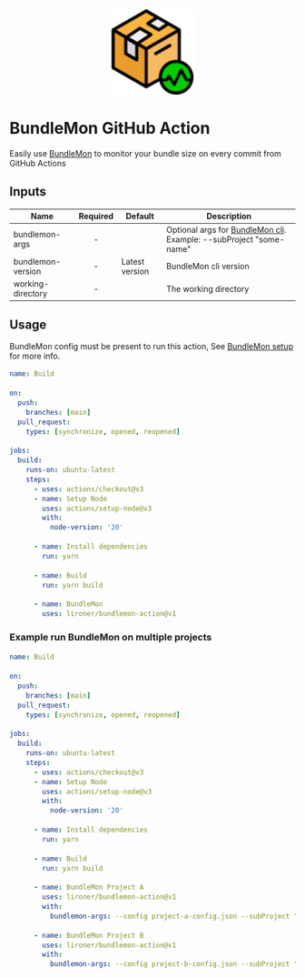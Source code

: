 <div align="center">
  <a href="https://github.com/LironEr/bundlemon"><img src="https://github.com/LironEr/bundlemon/raw/master/assets/bundlemon-optimized.svg" alt="BundleMon logo" width="150px" height="150px" /></a>
</div>

# BundleMon GitHub Action

Easily use [BundleMon](https://github.com/LironEr/bundlemon) to monitor your bundle size on every commit from GitHub Actions

## Inputs

| Name              | Required | Default        | Description                                                        |
| ----------------- | :------: | -------------- | ------------------------------------------------------------------ |
| bundlemon-args    |    -     |                | Optional args for [BundleMon cli](https://github.com/LironEr/bundlemon#cli-usage). Example: --subProject "some-name" |
| bundlemon-version |    -     | Latest version | BundleMon cli version                                              |
| working-directory |    -     |                | The working directory                                              |

## Usage

BundleMon config must be present to run this action, See [BundleMon setup](https://github.com/LironEr/bundlemon#setup) for more info.

```yaml
name: Build

on:
  push:
    branches: [main]
  pull_request:
    types: [synchronize, opened, reopened]

jobs:
  build:
    runs-on: ubuntu-latest
    steps:
      - uses: actions/checkout@v3
      - name: Setup Node
        uses: actions/setup-node@v3
        with:
          node-version: '20'

      - name: Install dependencies
        run: yarn

      - name: Build
        run: yarn build

      - name: BundleMon
        uses: lironer/bundlemon-action@v1
```

### Example run BundleMon on multiple projects

```yaml
name: Build

on:
  push:
    branches: [main]
  pull_request:
    types: [synchronize, opened, reopened]

jobs:
  build:
    runs-on: ubuntu-latest
    steps:
      - uses: actions/checkout@v3
      - name: Setup Node
        uses: actions/setup-node@v3
        with:
          node-version: '20'

      - name: Install dependencies
        run: yarn

      - name: Build
        run: yarn build

      - name: BundleMon Project A
        uses: lironer/bundlemon-action@v1
        with:
          bundlemon-args: --config project-a-config.json --subProject "project-a"

      - name: BundleMon Project B
        uses: lironer/bundlemon-action@v1
        with:
          bundlemon-args: --config project-b-config.json --subProject "project-b"
```
